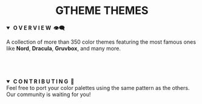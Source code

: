 <div align="center"> <h1><strong>GTHEME THEMES</strong></h1> </div>

<details open>
<summary><strong>&nbsp;O V E R V I E W &nbsp;👁️‍🗨️</strong></summary>

A collection of more than 350 color themes featuring the most famous ones like **Nord**, **Dracula**, **Gruvbox**, and many more.

<br>

</details>

#

<details open>
<summary><strong>&nbsp;C O N T R I B U T I N G &nbsp;🤚</strong></summary>
Feel free to port your color palettes using the same pattern as the others. Our community is waiting for you!

</details>

